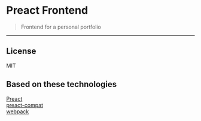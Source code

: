 # Preact Frontend

> Frontend for a personal portfolio
---

## License

MIT

## Based on these technologies

[Preact](https://github.com/developit/preact) <br />
[preact-compat](https://github.com/developit/preact-compat) <br />
[webpack](https://webpack.github.io)
